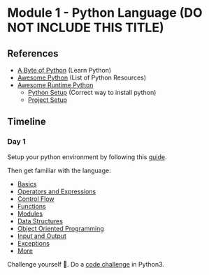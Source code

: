 # Module 1 - Python Language (DO NOT INCLUDE THIS TITLE)

## References

- [A Byte of Python](https://python.swaroopch.com/) (Learn Python)
- [Awesome Python](https://github.com/vinta/awesome-python) (List of Python Resources)
- [Awesome Runtime Python](../README.md)
  - [Python Setup](../python_setup/README.md) (Correct way to install python)
  - [Project Setup](../project_setup/README.md)

## Timeline

### Day 1

Setup your python environment by following this [guide](../python_setup/README.md).

Then get familiar with the language:

- [Basics](https://python.swaroopch.com/basics.html)
- [Operators and Expressions](https://python.swaroopch.com/op_exp.html)
- [Control Flow](https://python.swaroopch.com/control_flow.html)
- [Functions](https://python.swaroopch.com/functions.html)
- [Modules](https://python.swaroopch.com/modules.html)
- [Data Structures](https://python.swaroopch.com/data_structures.html)
- [Object Oriented Programming](https://python.swaroopch.com/oop.html)
- [Input and Output](https://python.swaroopch.com/io.html)
- [Exceptions](https://python.swaroopch.com/exceptions.html)
- [More](https://python.swaroopch.com/more.html)


Challenge yourself 💪. Do a [code challenge](https://leetcode.com/problems/two-sum/) in Python3.